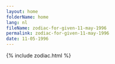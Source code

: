 ```yaml
---
layout: home
folderName: home
lang: nl
fileName: zodiac-for-given-11-may-1996
permalink: zodiac-for-given-11-may-1996
date: 11-05-1996
---
```

{% include zodiac.html %}
